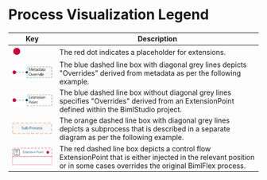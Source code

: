 # Process Visualization Legend

|Key|Description|
|--- |--- |
|<img src="images/bimlflex_ss_v5_legend_red_dot.png" alt="Red Dot" />|The red dot indicates a placeholder for extensions.|
|<img src="images/bimlflex_ss_v5_legend_metadata_override.png" alt="Metadata Override" />|The blue dashed line box with diagonal grey lines depicts "Overrides" derived from metadata as per the following example.|
|<img src="images/bimlflex_ss_v5_legend_extension_point.png" alt="Connection" />|The blue dashed line box without diagonal grey lines specifies "Overrides" derived from an ExtensionPoint defined within the BimlStudio project.|
|<img src="images/bimlflex_ss_v5_legend_sub_process.png" alt="Sub Process" />|The orange dashed line box with diagonal grey lines depicts a subprocess that is described in a separate diagram as per the following example.|
|<img src="images/bimlflex_ss_v5_legend_control_flow_extension_point.png" alt="Control Flow Extension Point" />|The red dashed line box depicts a control flow ExtensionPoint that is either injected in the relevant position or in some cases overrides the original BimlFlex process.|